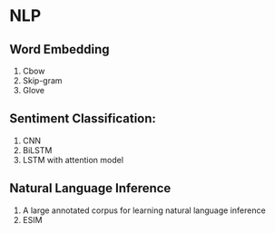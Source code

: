 # NLP

## Word Embedding 
1. Cbow
2. Skip-gram 
3. Glove

## Sentiment Classification:
1. CNN
2. BiLSTM 
3. LSTM with attention model

## Natural Language Inference
1. A large annotated corpus for learning natural language inference
2. ESIM 
